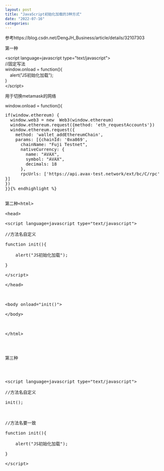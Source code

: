 ```yaml
---
layout: post
title: "JavaScript初始化加载的3种方式"
date: "2022-07-16"
categories: 
---
```

<p>参考https://blog.csdn.net/DengJH_Business/article/details/32107303</p>

<p>第一种</p>

<p>&lt;script language=javascript type=&quot;text/javascript&quot;&gt;<br />
//固定写法<br />
window.onload = function(){<br />
&nbsp;&nbsp;&nbsp; alert(&quot;JS初始化加载&quot;);<br />
}<br />
&lt;/script&gt;</p>

<p>用于切换metamask的网络</p>

<p>window.onload = function(){</p>

<pre class="kd ke kf kg ga kh bt ki">
<span class="gj kj kk ii kl b do km kn l ko" data-selectable-paragraph="" id="7161">if(window.ethereum) {
  window.web3 = new  Web3(window.ethereum)
  window.ethereum.request({method: &#39;eth_requestAccounts&#39;})
  window.ethereum.request({
    method: &#39;wallet_addEthereumChain&#39;,
    params: [{chainId: &#39;0xa869&#39;,
      chainName: &quot;Fuji Testnet&quot;,
      nativeCurrency: {
        name: &quot;AVAX&quot;,
        symbol: &quot;AVAX&quot;,
        decimals: 18
      },
      rpcUrls: [&#39;https://api.avax-test.network/ext/bc/C/rpc&#39;],     blockExplorerUrls: [&#39;https://cchain.explorer.avax-test.network/&#39;]
}]
})
}}</span>{% endhighlight %}

<p>第二种&lt;html&gt;<br />
&lt;head&gt;<br />
&lt;script language=javascript type=&quot;text/javascript&quot;&gt;<br />
//方法名自定义<br />
function init(){<br />
&nbsp;&nbsp;&nbsp; alert(&quot;JS初始化加载&quot;);<br />
}<br />
&lt;/script&gt;<br />
&lt;/head&gt;<br />
&nbsp;<br />
&lt;body &omicron;nl&omicron;ad=&quot;init()&quot;&gt;<br />
&lt;/body&gt;<br />
&nbsp;<br />
&lt;/html&gt;</p>

<p>第三种</p>

<p>&lt;script language=javascript type=&quot;text/javascript&quot;&gt;<br />
//方法名自定义<br />
init();<br />
&nbsp;<br />
//方法名要一致<br />
function init(){<br />
&nbsp;&nbsp;&nbsp; alert(&quot;JS初始化加载&quot;);<br />
}<br />
&lt;/script&gt;</p>

<p>&nbsp;</p>

<p>&nbsp;</p>


